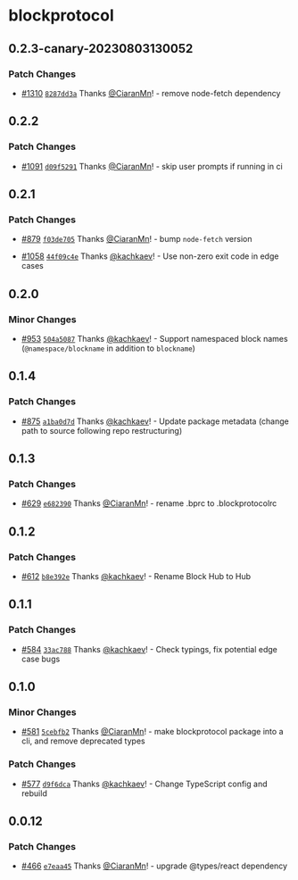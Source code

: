 # blockprotocol

## 0.2.3-canary-20230803130052

### Patch Changes

- [#1310](https://github.com/blockprotocol/blockprotocol/pull/1310) [`8287dd3a`](https://github.com/blockprotocol/blockprotocol/commit/8287dd3a22c77e2ab8baef8f8c2184c20f95610a) Thanks [@CiaranMn](https://github.com/CiaranMn)! - remove node-fetch dependency

## 0.2.2

### Patch Changes

- [#1091](https://github.com/blockprotocol/blockprotocol/pull/1091) [`d09f5291`](https://github.com/blockprotocol/blockprotocol/commit/d09f5291d6f6f2df3690cc7bd75030516ca30abd) Thanks [@CiaranMn](https://github.com/CiaranMn)! - skip user prompts if running in ci

## 0.2.1

### Patch Changes

- [#879](https://github.com/blockprotocol/blockprotocol/pull/879) [`f03de705`](https://github.com/blockprotocol/blockprotocol/commit/f03de705383463f41f72612b7fe38df5589855b3) Thanks [@CiaranMn](https://github.com/CiaranMn)! - bump `node-fetch` version

- [#1058](https://github.com/blockprotocol/blockprotocol/pull/1058) [`44f09c4e`](https://github.com/blockprotocol/blockprotocol/commit/44f09c4ec2e6fc38b8b2e1f7a2253df4bbefceef) Thanks [@kachkaev](https://github.com/kachkaev)! - Use non-zero exit code in edge cases

## 0.2.0

### Minor Changes

- [#953](https://github.com/blockprotocol/blockprotocol/pull/953) [`504a5087`](https://github.com/blockprotocol/blockprotocol/commit/504a50875a5355bbd24b1beb99e7865dc71f7389) Thanks [@kachkaev](https://github.com/kachkaev)! - Support namespaced block names (`@namespace/blockname` in addition to `blockname`)

## 0.1.4

### Patch Changes

- [#875](https://github.com/blockprotocol/blockprotocol/pull/875) [`a1ba0d7d`](https://github.com/blockprotocol/blockprotocol/commit/a1ba0d7d17971ee30586a673ce3d4f5bee6e65d1) Thanks [@kachkaev](https://github.com/kachkaev)! - Update package metadata (change path to source following repo restructuring)

## 0.1.3

### Patch Changes

- [#629](https://github.com/blockprotocol/blockprotocol/pull/629) [`e682390`](https://github.com/blockprotocol/blockprotocol/commit/e6823904a1c63fd72c11e2fc62678eac61160ec5) Thanks [@CiaranMn](https://github.com/CiaranMn)! - rename .bprc to .blockprotocolrc

## 0.1.2

### Patch Changes

- [#612](https://github.com/blockprotocol/blockprotocol/pull/612) [`b8e392e`](https://github.com/blockprotocol/blockprotocol/commit/b8e392ebfc6ea50e601e314ac231a3d63f6c0cb9) Thanks [@kachkaev](https://github.com/kachkaev)! - Rename Block Hub to Hub

## 0.1.1

### Patch Changes

- [#584](https://github.com/blockprotocol/blockprotocol/pull/584) [`33ac788`](https://github.com/blockprotocol/blockprotocol/commit/33ac788c6f1ce38b9868e182f261e331ec118988) Thanks [@kachkaev](https://github.com/kachkaev)! - Check typings, fix potential edge case bugs

## 0.1.0

### Minor Changes

- [#581](https://github.com/blockprotocol/blockprotocol/pull/581) [`5cebfb2`](https://github.com/blockprotocol/blockprotocol/commit/5cebfb2166dd6133ec90337deee00793c54bb01a) Thanks [@CiaranMn](https://github.com/CiaranMn)! - make blockprotocol package into a cli, and remove deprecated types

### Patch Changes

- [#577](https://github.com/blockprotocol/blockprotocol/pull/577) [`d9f6dca`](https://github.com/blockprotocol/blockprotocol/commit/d9f6dca9902867fdde9c2ad0ee93ed80889b12bc) Thanks [@kachkaev](https://github.com/kachkaev)! - Change TypeScript config and rebuild

## 0.0.12

### Patch Changes

- [#466](https://github.com/blockprotocol/blockprotocol/pull/466) [`e7eaa45`](https://github.com/blockprotocol/blockprotocol/commit/e7eaa457ab8e567ba6e909a99810a5e6605c6e00) Thanks [@CiaranMn](https://github.com/CiaranMn)! - upgrade @types/react dependency
